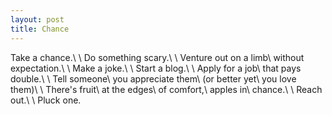 ```yaml
---
layout: post
title: Chance
---
```

Take a chance.\\
\\
Do something scary.\\
\\
Venture out on a limb\\
without expectation.\\
\\
Make a joke.\\
\\
Start a blog.\\
\\
Apply for a job\\
that pays double.\\
\\
Tell someone\\
you appreciate them\\
(or better yet\\
you love them)\\
\\
There's fruit\\
at the edges\\
of comfort,\\
apples in\\
chance.\\
\\
Reach out.\\
\\
Pluck one.
